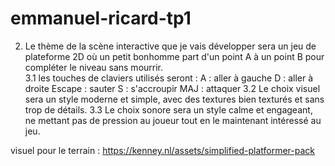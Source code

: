 # emmanuel-ricard-tp1

2. Le thème de la scène interactive que je vais développer sera un jeu de plateforme 2D où un petit bonhomme part d'un point A à un point B pour compléter le niveau sans mourrir.
   <br />
3.1 les touches de claviers utilisés seront :
   A : aller à gauche
   D : aller à droite
   Escape : sauter
   S : s'accroupir
   MAJ : attaquer
3.2 Le choix visuel sera un style moderne et simple, avec des textures bien texturés et sans trop de détails.
3.3 Le choix sonore sera un style calme et engageant, ne mettant pas de pression au joueur tout en le maintenant intéressé au jeu.

visuel pour le terrain : https://kenney.nl/assets/simplified-platformer-pack 
